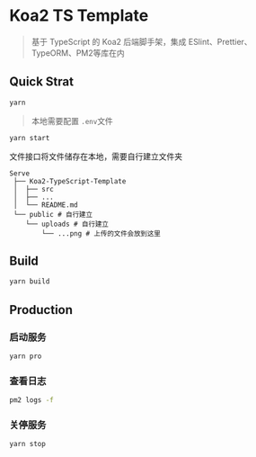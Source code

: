 # Koa2 TS Template

> 基于 TypeScript 的 Koa2 后端脚手架，集成 ESlint、Prettier、TypeORM、PM2等库在内

## Quick Strat

```bash
yarn
```

> 本地需要配置 `.env`文件

```bash
yarn start
```

文件接口将文件储存在本地，需要自行建立文件夹

```
Serve
 ├── Koa2-TypeScript-Template
 │	├── src
 │	├── ...
 │	└── README.md
 └── public # 自行建立
    └── uploads # 自行建立
      	└── ...png # 上传的文件会放到这里
```

## Build

```bash
yarn build
```

## Production

### 启动服务

```bash
yarn pro
```

### 查看日志

```bash
pm2 logs -f
```

### 关停服务

```bash
yarn stop
```

